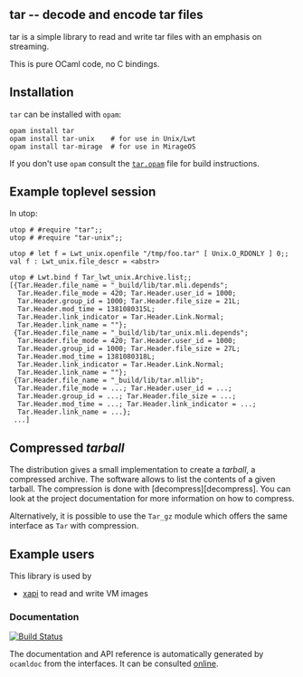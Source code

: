 ## tar -- decode and encode tar files

tar is a simple library to read and write tar files with an emphasis on
streaming.

This is pure OCaml code, no C bindings.

## Installation

`tar` can be installed with `opam`:

    opam install tar
    opam install tar-unix    # for use in Unix/Lwt
    opam install tar-mirage  # for use in MirageOS

If you don't use `opam` consult the [`tar.opam`](tar.opam) file for build
instructions.

## Example toplevel session

In utop:
```
utop # #require "tar";;
utop # #require "tar-unix";;

utop # let f = Lwt_unix.openfile "/tmp/foo.tar" [ Unix.O_RDONLY ] 0;;
val f : Lwt_unix.file_descr = <abstr>

utop # Lwt.bind f Tar_lwt_unix.Archive.list;;
[{Tar.Header.file_name = "_build/lib/tar.mli.depends";
  Tar.Header.file_mode = 420; Tar.Header.user_id = 1000;
  Tar.Header.group_id = 1000; Tar.Header.file_size = 21L;
  Tar.Header.mod_time = 1381080315L;
  Tar.Header.link_indicator = Tar.Header.Link.Normal;
  Tar.Header.link_name = ""};
 {Tar.Header.file_name = "_build/lib/tar_unix.mli.depends";
  Tar.Header.file_mode = 420; Tar.Header.user_id = 1000;
  Tar.Header.group_id = 1000; Tar.Header.file_size = 27L;
  Tar.Header.mod_time = 1381080318L;
  Tar.Header.link_indicator = Tar.Header.Link.Normal;
  Tar.Header.link_name = ""};
 {Tar.Header.file_name = "_build/lib/tar.mllib";
  Tar.Header.file_mode = ...; Tar.Header.user_id = ...;
  Tar.Header.group_id = ...; Tar.Header.file_size = ...;
  Tar.Header.mod_time = ...; Tar.Header.link_indicator = ...;
  Tar.Header.link_name = ...};
 ...]
```

## Compressed _tarball_

The distribution gives a small implementation to create a _tarball_, a
compressed archive. The software allows to list the contents of a given
tarball. The compression is done with [decompress][decompress]. You can look at
the project documentation for more information on how to compress.

Alternatively, it is possible to use the `Tar_gz` module which offers the same
interface as `Tar` with compression.

## Example users

This library is used by
* [xapi](https://www.github.com/xapi-project/xen-api) to read and write VM images

### Documentation

[![Build Status](https://travis-ci.org/mirage/ocaml-tar.svg?branch=master)](https://travis-ci.org/mirage/ocaml-tar)

The documentation and API reference is automatically generated by
`ocamldoc` from the interfaces. It can be consulted [online][2].

[2]: https://mirage.github.io/ocaml-tar/

